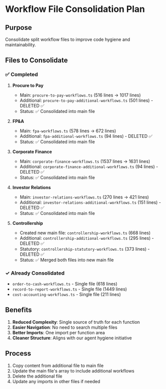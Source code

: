 # Workflow File Consolidation Plan

## Purpose
Consolidate split workflow files to improve code hygiene and maintainability.

## Files to Consolidate

### ✅ Completed
1. **Procure to Pay**
   - Main: `procure-to-pay-workflows.ts` (516 lines → 1017 lines)
   - Additional: `procure-to-pay-additional-workflows.ts` (501 lines) - DELETED ✅
   - Status: ✅ Consolidated into main file

2. **FP&A**
   - Main: `fpa-workflows.ts` (578 lines → 672 lines)
   - Additional: `fpa-additional-workflows.ts` (94 lines) - DELETED ✅
   - Status: ✅ Consolidated into main file

3. **Corporate Finance**
   - Main: `corporate-finance-workflows.ts` (1537 lines → 1631 lines)
   - Additional: `corporate-finance-additional-workflows.ts` (94 lines) - DELETED ✅
   - Status: ✅ Consolidated into main file

4. **Investor Relations**
   - Main: `investor-relations-workflows.ts` (270 lines → 421 lines)
   - Additional: `investor-relations-additional-workflows.ts` (151 lines) - DELETED ✅
   - Status: ✅ Consolidated into main file

5. **Controllership**
   - Created new main file: `controllership-workflows.ts` (668 lines)
   - Additional: `controllership-additional-workflows.ts` (295 lines) - DELETED ✅
   - Statutory: `controllership-statutory-workflows.ts` (373 lines) - DELETED ✅
   - Status: ✅ Merged both files into new main file

### ✓ Already Consolidated
- `order-to-cash-workflows.ts` - Single file (618 lines)
- `record-to-report-workflows.ts` - Single file (1449 lines)
- `cost-accounting-workflows.ts` - Single file (211 lines)

## Benefits
1. **Reduced Complexity**: Single source of truth for each function
2. **Easier Navigation**: No need to search multiple files
3. **Better Imports**: One import per function area
4. **Cleaner Structure**: Aligns with our agent hygiene initiative

## Process
1. Copy content from additional file to main file
2. Update the main file's array to include additional workflows
3. Delete the additional file
4. Update any imports in other files if needed 